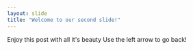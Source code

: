```yaml
---
layout: slide
title: "Welcome to our second slide!"
---
```

Enjoy this post with all it's beauty
Use the left arrow to go back!

